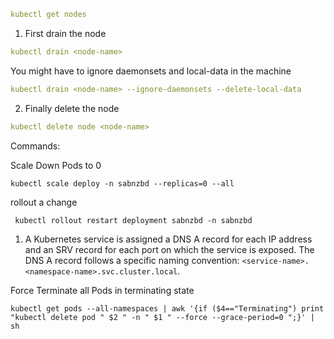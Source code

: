 ```yaml
kubectl get nodes
```

1) First drain the node

```yaml
kubectl drain <node-name>
```

You might have to ignore daemonsets and local-data in the machine

```yaml
kubectl drain <node-name> --ignore-daemonsets --delete-local-data
```

2) Finally delete the node

```yaml
kubectl delete node <node-name>
```




Commands:

Scale Down Pods to 0

```
kubectl scale deploy -n sabnzbd --replicas=0 --all
```


rollout a change

```
 kubectl rollout restart deployment sabnzbd -n sabnzbd
```

1. A Kubernetes service is assigned a DNS A record for each IP address and an SRV record for each port on which the service is exposed. The DNS A record follows a specific naming convention: `<service-name>.<namespace-name>.svc.cluster.local`.

Force Terminate all Pods in terminating state

```
kubectl get pods --all-namespaces | awk '{if ($4=="Terminating") print "kubectl delete pod " $2 " -n " $1 " --force --grace-period=0 ";}' | sh
```

